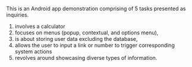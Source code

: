 This is an Android app demonstration comprising of 5 tasks presented as inquiries.
1) involves a calculator
2) focuses on menus (popup, contextual, and options menu),
3) is about storing user data excluding the database,
4) allows the user to input a link or number to trigger corresponding system actions
5) revolves around showcasing diverse types of information.
